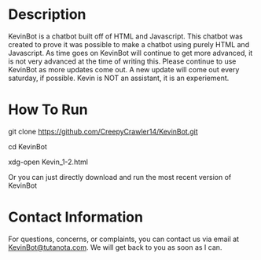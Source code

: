 # Description

KevinBot is a chatbot built off of HTML and Javascript.
This chatbot was created to prove it was possible to make a chatbot using purely HTML and Javascript.
As time goes on KevinBot will continue to get more advanced, it is not very advanced at the time of writing this.
Please continue to use KevinBot as more updates come out.
A new update will come out every saturday, if possible.
Kevin is NOT an assistant, it is an experiement.

# How To Run

git clone https://github.com/CreepyCrawler14/KevinBot.git

cd KevinBot

xdg-open Kevin_1-2.html

Or you can just directly download and run the most recent version of KevinBot

# Contact Information

For questions, concerns, or complaints, you can contact us via email at KevinBot@tutanota.com.
We will get back to you as soon as I can.
